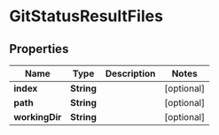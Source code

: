 # GitStatusResultFiles

## Properties
Name | Type | Description | Notes
------------ | ------------- | ------------- | -------------
**index** | **String** |  |  [optional]
**path** | **String** |  |  [optional]
**workingDir** | **String** |  |  [optional]

